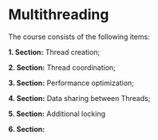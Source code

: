 # Multithreading

The course consists of the following items:

**1. Section:** Thread creation;

**2. Section:** Thread coordination;

**3. Section:** Performance optimization;

**4. Section:** Data sharing between Threads;

**5. Section:** Additional locking

**6. Section:**
